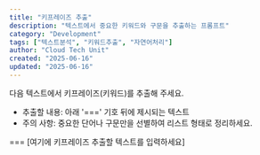 ```yaml
---
title: "키프레이즈 추출"
description: "텍스트에서 중요한 키워드와 구문을 추출하는 프롬프트"
category: "Development"
tags: ["텍스트분석", "키워드추출", "자연어처리"]
author: "Cloud Tech Unit"
created: "2025-06-16"
updated: "2025-06-16"
---
```


다음 텍스트에서 키프레이즈(키워드)를 추출해 주세요.

* 추출할 내용: 아래 '===' 기호 뒤에 제시되는 텍스트
* 주의 사항: 중요한 단어나 구문만을 선별하여 리스트 형태로 정리하세요.

===
[여기에 키프레이즈 추출할 텍스트를 입력하세요]
